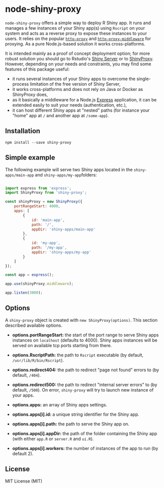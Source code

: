 # node-shiny-proxy

`node-shiny-proxy` offers a simple way to deploy R Shiny app. It runs and manages a few instances of your Shiny app(s) using `Rscript` on your system and acts as a reverse proxy to expose these instances to your users. It relies on the popular [`http-proxy`](https://github.com/http-party/node-http-proxy) and [`http-proxy-middleware`](https://github.com/chimurai/http-proxy-middleware) for proxying. As a pure Node.js-based solution it works cross-platforms.

It is intended mainly as a proof of concept deployment option; for more robust solution you should go to Rstudio's [Shiny Server](https://rstudio.com/products/shiny/shiny-server/) or to [ShinyProxy](https://www.shinyproxy.io/). However, depending on your needs and constraints, you may find some features of this package useful:

* it runs several instances of your Shiny apps to overcome the single-process limitation of the free version of Shiny Server,
* it works cross-platforms and does not rely on Java or Docker as ShinyProxy does,
* as it basically a middleware for a Node.js [Express](https://expressjs.com) application, it can be extended easily to suit your needs (authentication, etc.),
* it can host different Shiny apps at "nested" paths (for instance your "home" app at `/` and another app at `/some-app`).

## Installation

```
npm install --save shiny-proxy
```

## Simple example

The following example will serve two Shiny apps located in the `shiny-apps/main-app` and `shiny-apps/my-app`folders:

``` javascript

import express from 'express';
import ShinyProxy from 'shiny-proxy';

const shinyProxy = new ShinyProxy({
    portRangeStart: 4000,
    apps: [
        {
            id: 'main-app',
            path: '/',
            appDir: 'shiny-apps/main-app'
        },
        {
            id: 'my-app',
            path: '/my-app',
            appDir: 'shiny-apps/my-app'
        }
    ]
});

const app = express();

app.use(shinyProxy.middleware);

app.listen(3000);

```

## Options

A `shiny-proxy` object is created with `new ShinyProxy(options)`. This section described available options.

* **options.portRangeStart:** the start of the port range to serve Shiny apps instances on `localhost` (defaults to 4000). Shiny apps instances will be served on available tcp ports starting from there.

* **options.RscriptPath:** the path to `Rscript` executable (by default, `/usr/lib/R/bin/Rscript`).

* **options.redirect404:** the path to redirect "page not found" errors to (by default, `/404`).

* **options.redirect500:** the path to redirect "internal server errors" to (by default, `/500`). On error, `shiny-proxy` will try to launch new instance of your apps.

* **options.apps:** an array of Shiny apps settings.

* **options.apps[i].id:** a unique string identifier for the Shiny app.

* **options.apps[i].path:** the path to serve the Shiny app on.

* **options.apps[i].appDir:** the path of the folder containing the Shiny app (with either `app.R` or `server.R` and `ui.R`).

* **options.apps[i].workers:** the number of instances of the app to run (by default 2).

## License

MIT License (MIT)